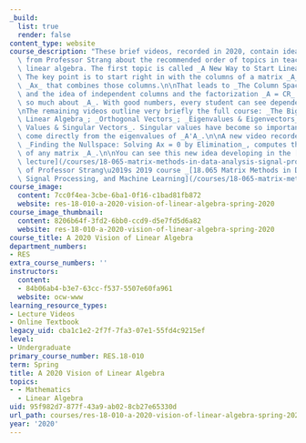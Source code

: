```yaml
---
_build:
  list: true
  render: false
content_type: website
course_description: "These brief videos, recorded in 2020, contain ideas and suggestions\
  \ from Professor Strang about the recommended order of topics in teaching and learning\
  \ linear algebra. The first topic is called _A New Way to Start Linear Algebra_.\
  \ The key point is to start right in with the columns of a matrix _A_ and the multiplication\
  \ _Ax_ that combines those columns.\n\nThat leads to _The Column Space of a Matrix_\
  \ and the idea of independent columns and the factorization _A = CR_ that tells\
  \ so much about _A_. With good numbers, every student can see dependent columns.\n\
  \nThe remaining videos outline very briefly the full course: _The Big Picture of\
  \ Linear Algebra_; _Orthogonal Vectors_; _Eigenvalues & Eigenvectors_; and _Singular\
  \ Values & Singular Vectors_. Singular values have become so important and they\
  \ come directly from the eigenvalues of _A'A_.\n\nA new video recorded in 2021,\
  \ _Finding the Nullspace: Solving Ax = 0 by Elimination_, computes the nullspace\
  \ of any matrix _A_.\n\nYou can see this new idea developing in the [first video\
  \ lecture](/courses/18-065-matrix-methods-in-data-analysis-signal-processing-and-machine-learning-spring-2018/resources/lecture-1-the-column-space-of-a-contains-all-vectors-ax)\
  \ of Professor Strang\u2019s 2019 course _[18.065 Matrix Methods in Data Analysis,\
  \ Signal Processing, and Machine Learning](/courses/18-065-matrix-methods-in-data-analysis-signal-processing-and-machine-learning-spring-2018/)_.\n"
course_image:
  content: 7cc0f4ea-3cbe-6ba1-0f16-c1bad81fb872
  website: res-18-010-a-2020-vision-of-linear-algebra-spring-2020
course_image_thumbnail:
  content: 8206b64f-3fd2-6bb0-ccd9-d5e7fd5d6a82
  website: res-18-010-a-2020-vision-of-linear-algebra-spring-2020
course_title: A 2020 Vision of Linear Algebra
department_numbers:
- RES
extra_course_numbers: ''
instructors:
  content:
  - 84b06ab4-b3e7-63cc-f537-5507e60fa961
  website: ocw-www
learning_resource_types:
- Lecture Videos
- Online Textbook
legacy_uid: cba1c1e2-2f7f-7fa3-07e1-55fd4c9215ef
level:
- Undergraduate
primary_course_number: RES.18-010
term: Spring
title: A 2020 Vision of Linear Algebra
topics:
- - Mathematics
  - Linear Algebra
uid: 95f982d7-877f-43a9-ab02-8cb27e65330d
url_path: courses/res-18-010-a-2020-vision-of-linear-algebra-spring-2020
year: '2020'
---
```

